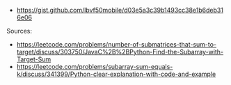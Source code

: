 
- https://gist.github.com/lbvf50mobile/d03e5a3c39b1493cc38e1b6deb316e06

Sources:
- https://leetcode.com/problems/number-of-submatrices-that-sum-to-target/discuss/303750/JavaC%2B%2BPython-Find-the-Subarray-with-Target-Sum
- https://leetcode.com/problems/subarray-sum-equals-k/discuss/341399/Python-clear-explanation-with-code-and-example
